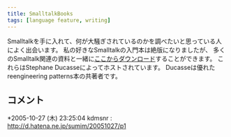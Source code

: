 ```yaml
---
title: SmalltalkBooks
tags: [language feature, writing]
---
```


Smalltalkを手に入れて、何が大騒ぎされているのかを調べたいと思っている人によく出会います。
私の好きなSmalltalkの入門本は絶版になりましたが、
多くのSmalltalk関連の資料と一緒に[ここからダウンロード](http://www.iam.unibe.ch/~ducasse/FreeBooks.html)することができます。
これらはStephane Ducasseによってホストされています。
Ducasseは優れたreengineering patterns本の共著者です。

## コメント


*2005-10-27 (木) 23:25:04 kdmsnr : <http://d.hatena.ne.jp/sumim/20051027/p1>
